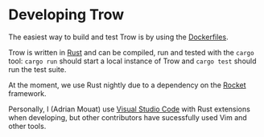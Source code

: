# Developing Trow

The easiest way to build and test Trow is by using the [Dockerfiles](./docker/README.md).

Trow is written in [Rust](https://www.rust-lang.org/) and can be compiled, run and tested with the
`cargo` tool: `cargo run` should start a local instance of Trow and `cargo test` should run the test
suite. 

At the moment, we use Rust nightly due to a dependency on the [Rocket](https://rocket.rs/) framework.

Personally, I (Adrian Mouat) use [Visual Studio Code](https://code.visualstudio.com/) with Rust
extensions when developing, but other contributors have sucessfully used Vim and other tools.
